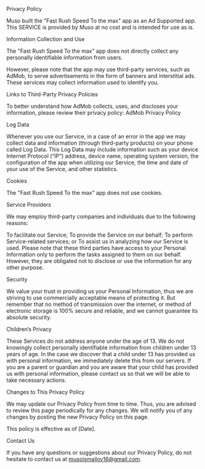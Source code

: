 Privacy Policy

Muso built the "Fast Rush Speed To the max" app as an Ad Supported app. This SERVICE is provided by Muso at no cost and is intended for use as is.

Information Collection and Use

The "Fast Rush Speed To the max" app does not directly collect any personally identifiable information from users.

However, please note that the app may use third-party services, such as AdMob, to serve advertisements in the form of banners and interstitial ads. These services may collect information used to identify you.

Links to Third-Party Privacy Policies

To better understand how AdMob collects, uses, and discloses your information, please review their privacy policy: AdMob Privacy Policy

Log Data

Whenever you use our Service, in a case of an error in the app we may collect data and information (through third-party products) on your phone called Log Data. This Log Data may include information such as your device Internet Protocol (“IP”) address, device name, operating system version, the configuration of the app when utilizing our Service, the time and date of your use of the Service, and other statistics.

Cookies

The "Fast Rush Speed To the max" app does not use cookies.

Service Providers

We may employ third-party companies and individuals due to the following reasons:

To facilitate our Service;
To provide the Service on our behalf;
To perform Service-related services; or
To assist us in analyzing how our Service is used.
Please note that these third parties have access to your Personal Information only to perform the tasks assigned to them on our behalf. However, they are obligated not to disclose or use the information for any other purpose.

Security

We value your trust in providing us your Personal Information, thus we are striving to use commercially acceptable means of protecting it. But remember that no method of transmission over the internet, or method of electronic storage is 100% secure and reliable, and we cannot guarantee its absolute security.

Children’s Privacy

These Services do not address anyone under the age of 13. We do not knowingly collect personally identifiable information from children under 13 years of age. In the case we discover that a child under 13 has provided us with personal information, we immediately delete this from our servers. If you are a parent or guardian and you are aware that your child has provided us with personal information, please contact us so that we will be able to take necessary actions.

Changes to This Privacy Policy

We may update our Privacy Policy from time to time. Thus, you are advised to review this page periodically for any changes. We will notify you of any changes by posting the new Privacy Policy on this page.

This policy is effective as of [Date].

Contact Us

If you have any questions or suggestions about our Privacy Policy, do not hesitate to contact us at musoismailov16@gmail.com.
